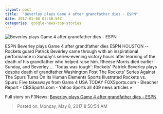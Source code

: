 ```yaml
---
layout: post
title:  "Beverley plays Game 4 after grandfather dies - ESPN"
date: 2017-05-08 03:50:54Z
categories: google-news-top-stories
---
```


![Beverley plays Game 4 after grandfather dies - ESPN](http://a3.espncdn.com/combiner/i?img=%2Fphoto%2F2017%2F0326%2Fr194051_1296x729_16%2D9.jpg)

ESPN Beverley plays Game 4 after grandfather dies ESPN HOUSTON -- Rockets guard Patrick Beverley came through with an inspirational performance in Sunday's series-evening victory hours after learning of the death of his grandfather who helped raise him. Rheese Morris died earlier Sunday, and Beverley ... 'Today was tough': Rockets' Patrick Beverley plays despite death of grandfather Washington Post The Rockets' Series Against The Spurs Turns On Its Human Elements Sports Illustrated Rockets vs. Spurs: Five takeaways from Game 4 USA TODAY FOXSports.com - Bleacher Report - CBSSports.com - Yahoo Sports all 409 news articles »


Full story on F3News: [Beverley plays Game 4 after grandfather dies - ESPN](http://www.f3nws.com/n/suFJEE)

> Posted on: Monday, May 8, 2017 8:50:54 AM
